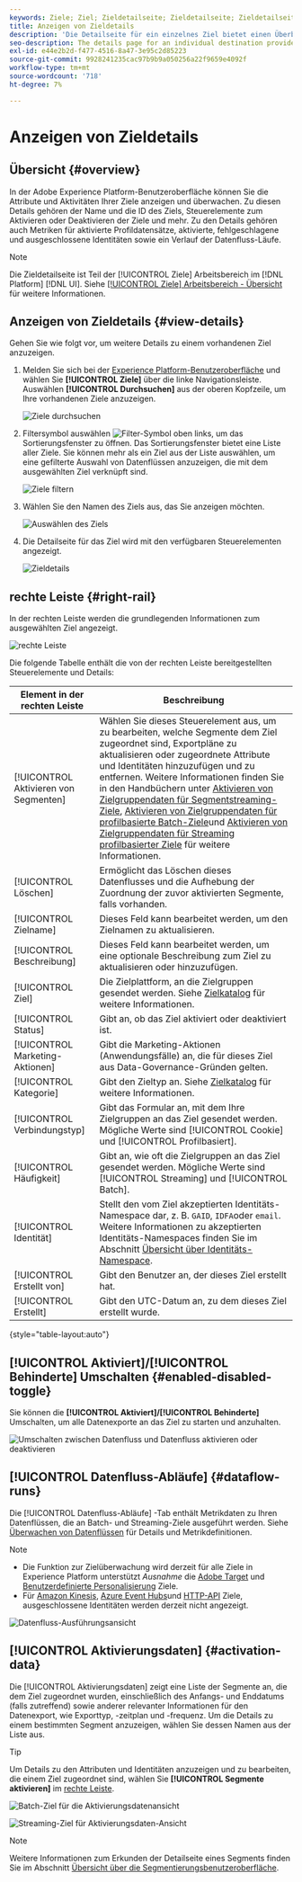 ```yaml
---
keywords: Ziele; Ziel; Zieldetailseite; Zieldetailseite; Zieldetailseite
title: Anzeigen von Zieldetails
description: 'Die Detailseite für ein einzelnes Ziel bietet einen Überblick über die Zieldetails. Zu den Zieldetails gehören der Zielname, die ID, die dem Ziel zugeordneten Segmente und die Steuerelemente zum Bearbeiten der Aktivierung und zum Aktivieren und Deaktivieren des Datenflusses. '
seo-description: The details page for an individual destination provides an overview of the destination details. Destination details include the destination name, ID, segments mapped to the destination, and controls to edit the activation and to enable and disable the data flow.
exl-id: e44e2b2d-f477-4516-8a47-3e95c2d85223
source-git-commit: 9928241235cac97b9b9a050256a22f9659e4092f
workflow-type: tm+mt
source-wordcount: '718'
ht-degree: 7%

---
```


# Anzeigen von Zieldetails

## Übersicht {#overview}

In der Adobe Experience Platform-Benutzeroberfläche können Sie die Attribute und Aktivitäten Ihrer Ziele anzeigen und überwachen. Zu diesen Details gehören der Name und die ID des Ziels, Steuerelemente zum Aktivieren oder Deaktivieren der Ziele und mehr. Zu den Details gehören auch Metriken für aktivierte Profildatensätze, aktivierte, fehlgeschlagene und ausgeschlossene Identitäten sowie ein Verlauf der Datenfluss-Läufe.

>[!NOTE]
>
>Die Zieldetailseite ist Teil der [!UICONTROL Ziele] Arbeitsbereich im [!DNL Platform] [!DNL UI]. Siehe [[!UICONTROL Ziele] Arbeitsbereich - Übersicht](./destinations-workspace.md) für weitere Informationen.

## Anzeigen von Zieldetails {#view-details}

Gehen Sie wie folgt vor, um weitere Details zu einem vorhandenen Ziel anzuzeigen.

1. Melden Sie sich bei der [Experience Platform-Benutzeroberfläche](https://platform.adobe.com/) und wählen Sie **[!UICONTROL Ziele]** über die linke Navigationsleiste. Auswählen **[!UICONTROL Durchsuchen]** aus der oberen Kopfzeile, um Ihre vorhandenen Ziele anzuzeigen.

   ![Ziele durchsuchen](../assets/ui/details-page/browse-destinations.png)

1. Filtersymbol auswählen ![Filter-Symbol](../assets/ui/details-page/filter.png) oben links, um das Sortierungsfenster zu öffnen. Das Sortierungsfenster bietet eine Liste aller Ziele. Sie können mehr als ein Ziel aus der Liste auswählen, um eine gefilterte Auswahl von Datenflüssen anzuzeigen, die mit dem ausgewählten Ziel verknüpft sind.

   ![Ziele filtern](../assets/ui/details-page/filter-destinations.png)

1. Wählen Sie den Namen des Ziels aus, das Sie anzeigen möchten.

   ![Auswählen des Ziels](../assets/ui/details-page/destination-select.png)

1. Die Detailseite für das Ziel wird mit den verfügbaren Steuerelementen angezeigt.

   ![Zieldetails](../assets/ui/details-page/destination-details.png)

## rechte Leiste {#right-rail}

In der rechten Leiste werden die grundlegenden Informationen zum ausgewählten Ziel angezeigt.

![rechte Leiste](../assets/ui/details-page/right-sidebar.png)

Die folgende Tabelle enthält die von der rechten Leiste bereitgestellten Steuerelemente und Details:

| Element in der rechten Leiste | Beschreibung |
| --- | --- |
| [!UICONTROL Aktivieren von Segmenten] | Wählen Sie dieses Steuerelement aus, um zu bearbeiten, welche Segmente dem Ziel zugeordnet sind, Exportpläne zu aktualisieren oder zugeordnete Attribute und Identitäten hinzuzufügen und zu entfernen. Weitere Informationen finden Sie in den Handbüchern unter [Aktivieren von Zielgruppendaten für Segmentstreaming-Ziele](./activate-segment-streaming-destinations.md), [Aktivieren von Zielgruppendaten für profilbasierte Batch-Ziele](./activate-batch-profile-destinations.md)und [Aktivieren von Zielgruppendaten für Streaming profilbasierter Ziele](./activate-streaming-profile-destinations.md) für weitere Informationen. |
| [!UICONTROL Löschen] | Ermöglicht das Löschen dieses Datenflusses und die Aufhebung der Zuordnung der zuvor aktivierten Segmente, falls vorhanden. |
| [!UICONTROL Zielname] | Dieses Feld kann bearbeitet werden, um den Zielnamen zu aktualisieren. |
| [!UICONTROL Beschreibung] | Dieses Feld kann bearbeitet werden, um eine optionale Beschreibung zum Ziel zu aktualisieren oder hinzuzufügen. |
| [!UICONTROL Ziel] | Die Zielplattform, an die Zielgruppen gesendet werden. Siehe [Zielkatalog](../catalog/overview.md) für weitere Informationen. |
| [!UICONTROL Status] | Gibt an, ob das Ziel aktiviert oder deaktiviert ist. |
| [!UICONTROL Marketing-Aktionen] | Gibt die Marketing-Aktionen (Anwendungsfälle) an, die für dieses Ziel aus Data-Governance-Gründen gelten. |
| [!UICONTROL Kategorie] | Gibt den Zieltyp an. Siehe [Zielkatalog](../catalog/overview.md) für weitere Informationen. |
| [!UICONTROL Verbindungstyp] | Gibt das Formular an, mit dem Ihre Zielgruppen an das Ziel gesendet werden. Mögliche Werte sind [!UICONTROL Cookie] und [!UICONTROL Profilbasiert]. |
| [!UICONTROL Häufigkeit] | Gibt an, wie oft die Zielgruppen an das Ziel gesendet werden. Mögliche Werte sind [!UICONTROL Streaming] und [!UICONTROL Batch]. |
| [!UICONTROL Identität] | Stellt den vom Ziel akzeptierten Identitäts-Namespace dar, z. B. `GAID`, `IDFA`oder `email`. Weitere Informationen zu akzeptierten Identitäts-Namespaces finden Sie im Abschnitt [Übersicht über Identitäts-Namespace](../../identity-service/namespaces.md). |
| [!UICONTROL Erstellt von] | Gibt den Benutzer an, der dieses Ziel erstellt hat. |
| [!UICONTROL Erstellt] | Gibt den UTC-Datum an, zu dem dieses Ziel erstellt wurde. |

{style=&quot;table-layout:auto&quot;}

## [!UICONTROL Aktiviert]/[!UICONTROL Behinderte] Umschalten {#enabled-disabled-toggle}

Sie können die **[!UICONTROL Aktiviert]/[!UICONTROL Behinderte]** Umschalten, um alle Datenexporte an das Ziel zu starten und anzuhalten.

![Umschalten zwischen Datenfluss und Datenfluss aktivieren oder deaktivieren](../assets/ui/details-page/enable-disable.png)

## [!UICONTROL Datenfluss-Abläufe] {#dataflow-runs}

Die [!UICONTROL Datenfluss-Abläufe] -Tab enthält Metrikdaten zu Ihren Datenflüssen, die an Batch- und Streaming-Ziele ausgeführt werden. Siehe [Überwachen von Datenflüssen](monitor-dataflows.md) für Details und Metrikdefinitionen.

>[!NOTE]
>
>* Die Funktion zur Zielüberwachung wird derzeit für alle Ziele in Experience Platform unterstützt *Ausnahme* die [Adobe Target](/help/destinations/catalog/personalization/adobe-target-connection.md) und [Benutzerdefinierte Personalisierung](/help/destinations/catalog/personalization/custom-personalization.md) Ziele.
>* Für [Amazon Kinesis](/help/destinations/catalog/cloud-storage/amazon-kinesis.md), [Azure Event Hubs](/help/destinations/catalog/cloud-storage/azure-event-hubs.md)und [HTTP-API](/help/destinations/catalog/streaming/http-destination.md) Ziele, ausgeschlossene Identitäten werden derzeit nicht angezeigt.


![Datenfluss-Ausführungsansicht](../assets/ui/details-page/dataflow-runs.png)

## [!UICONTROL Aktivierungsdaten] {#activation-data}

Die [!UICONTROL Aktivierungsdaten] zeigt eine Liste der Segmente an, die dem Ziel zugeordnet wurden, einschließlich des Anfangs- und Enddatums (falls zutreffend) sowie anderer relevanter Informationen für den Datenexport, wie Exporttyp, -zeitplan und -frequenz. Um die Details zu einem bestimmten Segment anzuzeigen, wählen Sie dessen Namen aus der Liste aus.

>[!TIP]
>
>Um Details zu den Attributen und Identitäten anzuzeigen und zu bearbeiten, die einem Ziel zugeordnet sind, wählen Sie **[!UICONTROL Segmente aktivieren]** im [rechte Leiste](#right-rail).

![Batch-Ziel für die Aktivierungsdatenansicht](../assets/ui/details-page/activation-data-batch.png)

![Streaming-Ziel für Aktivierungsdaten-Ansicht](../assets/ui/details-page/activation-data-streaming.png)

>[!NOTE]
>
>Weitere Informationen zum Erkunden der Detailseite eines Segments finden Sie im Abschnitt [Übersicht über die Segmentierungsbenutzeroberfläche](../../segmentation/ui/overview.md#segment-details).
